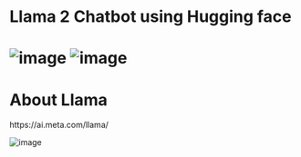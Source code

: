 <h1> Llama 2 Chatbot using Hugging face <h1>
  
![image](https://github.com/SyedMuhammadSarmad/Llama-2-AI-chatbot-using-Hugging-Face-and-Streamlit/assets/155664288/1e265186-6319-43f2-aefa-f770f8627fec)
![image](https://github.com/SyedMuhammadSarmad/Llama-2-AI-chatbot-using-Hugging-Face-and-Streamlit/assets/155664288/06a1a9a5-63a7-4597-a97d-d90180df3f76)

<h1>About Llama</h1>
https://ai.meta.com/llama/

![image](https://github.com/SyedMuhammadSarmad/Llama-2-AI-chatbot-using-Hugging-Face-and-Streamlit/assets/155664288/96bb0848-ae56-4e4f-95d7-accc8531a4a0)
